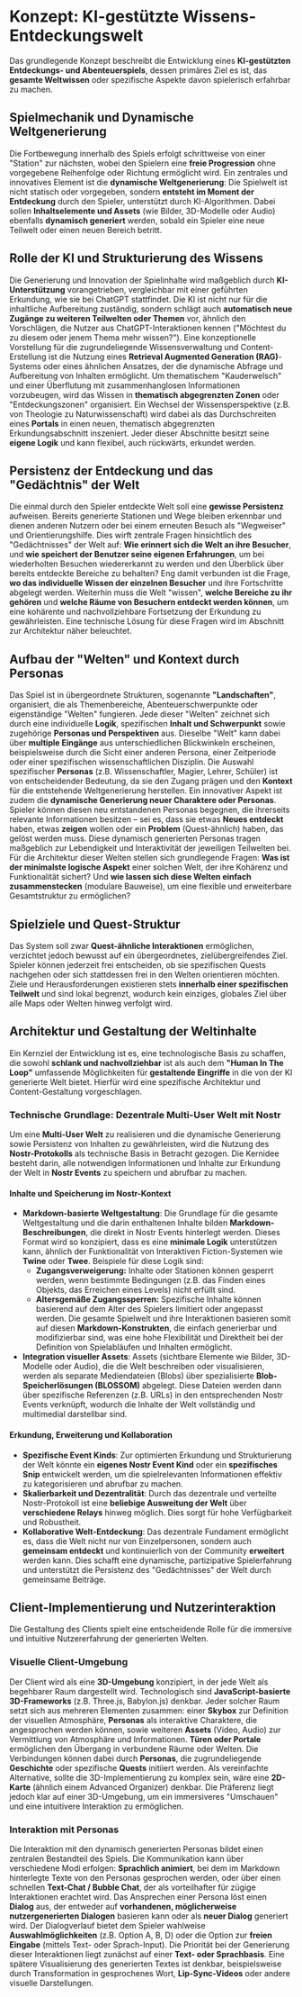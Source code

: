 # Konzept: KI-gestützte Wissens-Entdeckungswelt

Das grundlegende Konzept beschreibt die Entwicklung eines **KI-gestützten Entdeckungs- und Abenteuerspiels**, dessen primäres Ziel es ist, das **gesamte Weltwissen** oder spezifische Aspekte davon spielerisch erfahrbar zu machen.

## Spielmechanik und Dynamische Weltgenerierung
Die Fortbewegung innerhalb des Spiels erfolgt schrittweise von einer "Station" zur nächsten, wobei den Spielern eine **freie Progression** ohne vorgegebene Reihenfolge oder Richtung ermöglicht wird. Ein zentrales und innovatives Element ist die **dynamische Weltgenerierung**: Die Spielwelt ist nicht statisch oder vorgegeben, sondern **entsteht im Moment der Entdeckung** durch den Spieler, unterstützt durch KI-Algorithmen. Dabei sollen **Inhaltselemente und Assets** (wie Bilder, 3D-Modelle oder Audio) ebenfalls **dynamisch generiert** werden, sobald ein Spieler eine neue Teilwelt oder einen neuen Bereich betritt.

## Rolle der KI und Strukturierung des Wissens
Die Generierung und Innovation der Spielinhalte wird maßgeblich durch **KI-Unterstützung** vorangetrieben, vergleichbar mit einer geführten Erkundung, wie sie bei ChatGPT stattfindet. Die KI ist nicht nur für die inhaltliche Aufbereitung zuständig, sondern schlägt auch **automatisch neue Zugänge zu weiteren Teilwelten oder Themen** vor, ähnlich den Vorschlägen, die Nutzer aus ChatGPT-Interaktionen kennen ("Möchtest du zu diesem oder jenem Thema mehr wissen?"). Eine konzeptionelle Vorstellung für die zugrundeliegende Wissensverwaltung und Content-Erstellung ist die Nutzung eines **Retrieval Augmented Generation (RAG)**-Systems oder eines ähnlichen Ansatzes, der die dynamische Abfrage und Aufbereitung von Inhalten ermöglicht. Um thematischem "Kauderwelsch" und einer Überflutung mit zusammenhanglosen Informationen vorzubeugen, wird das Wissen in **thematisch abgegrenzten Zonen** oder "Entdeckungszonen" organisiert. Ein Wechsel der Wissensperspektive (z.B. von Theologie zu Naturwissenschaft) wird dabei als das Durchschreiten eines **Portals** in einen neuen, thematisch abgegrenzten Erkundungsabschnitt inszeniert. Jeder dieser Abschnitte besitzt seine **eigene Logik** und kann flexibel, auch rückwärts, erkundet werden.

## Persistenz der Entdeckung und das "Gedächtnis" der Welt
Die einmal durch den Spieler entdeckte Welt soll eine **gewisse Persistenz** aufweisen. Bereits generierte Stationen und Wege bleiben erkennbar und dienen anderen Nutzern oder bei einem erneuten Besuch als "Wegweiser" und Orientierungshilfe. Dies wirft zentrale Fragen hinsichtlich des "Gedächtnisses" der Welt auf: **Wie erinnert sich die Welt an ihre Besucher**, und **wie speichert der Benutzer seine eigenen Erfahrungen**, um bei wiederholten Besuchen wiedererkannt zu werden und den Überblick über bereits entdeckte Bereiche zu behalten? Eng damit verbunden ist die Frage, **wo das individuelle Wissen der einzelnen Besucher** und ihre Fortschritte abgelegt werden. Weiterhin muss die Welt "wissen", **welche Bereiche zu ihr gehören** und **welche Räume von Besuchern entdeckt werden können**, um eine kohärente und nachvollziehbare Fortsetzung der Erkundung zu gewährleisten. Eine technische Lösung für diese Fragen wird im Abschnitt zur Architektur näher beleuchtet.

## Aufbau der "Welten" und Kontext durch Personas
Das Spiel ist in übergeordnete Strukturen, sogenannte **"Landschaften"**, organisiert, die als Themenbereiche, Abenteuerschwerpunkte oder eigenständige "Welten" fungieren. Jede dieser "Welten" zeichnet sich durch eine individuelle **Logik**, spezifischen **Inhalt und Schwerpunkt** sowie zugehörige **Personas und Perspektiven** aus. Dieselbe "Welt" kann dabei über **multiple Eingänge** aus unterschiedlichen Blickwinkeln erscheinen, beispielsweise durch die Sicht einer anderen Persona, einer Zeitperiode oder einer spezifischen wissenschaftlichen Disziplin. Die Auswahl spezifischer **Personas** (z.B. Wissenschaftler, Magier, Lehrer, Schüler) ist von entscheidender Bedeutung, da sie den Zugang prägen und den **Kontext** für die entstehende Weltgenerierung herstellen. Ein innovativer Aspekt ist zudem die **dynamische Generierung neuer Charaktere oder Personas**. Spieler können diesen neu entstandenen Personas begegnen, die ihrerseits relevante Informationen besitzen – sei es, dass sie etwas **Neues entdeckt** haben, etwas **zeigen** wollen oder ein **Problem** (Quest-ähnlich) haben, das gelöst werden muss. Diese dynamisch generierten Personas tragen maßgeblich zur Lebendigkeit und Interaktivität der jeweiligen Teilwelten bei. Für die Architektur dieser Welten stellen sich grundlegende Fragen: **Was ist der minimalste logische Aspekt** einer solchen Welt, der ihre Kohärenz und Funktionalität sichert? Und **wie lassen sich diese Welten einfach zusammenstecken** (modulare Bauweise), um eine flexible und erweiterbare Gesamtstruktur zu ermöglichen?

## Spielziele und Quest-Struktur
Das System soll zwar **Quest-ähnliche Interaktionen** ermöglichen, verzichtet jedoch bewusst auf ein übergeordnetes, zielübergreifendes Ziel. Spieler können jederzeit frei entscheiden, ob sie spezifischen Quests nachgehen oder sich stattdessen frei in den Welten orientieren möchten. Ziele und Herausforderungen existieren stets **innerhalb einer spezifischen Teilwelt** und sind lokal begrenzt, wodurch kein einziges, globales Ziel über alle Maps oder Welten hinweg verfolgt wird.

## Architektur und Gestaltung der Weltinhalte

Ein Kernziel der Entwicklung ist es, eine technologische Basis zu schaffen, die sowohl **schlank und nachvollziehbar** ist als auch dem **"Human In The Loop"** umfassende Möglichkeiten für **gestaltende Eingriffe** in die von der KI generierte Welt bietet. Hierfür wird eine spezifische Architektur und Content-Gestaltung vorgeschlagen.

### Technische Grundlage: Dezentrale Multi-User Welt mit Nostr

Um eine **Multi-User Welt** zu realisieren und die dynamische Generierung sowie Persistenz von Inhalten zu gewährleisten, wird die Nutzung des **Nostr-Protokolls** als technische Basis in Betracht gezogen. Die Kernidee besteht darin, alle notwendigen Informationen und Inhalte zur Erkundung der Welt in **Nostr Events** zu speichern und abrufbar zu machen.

#### Inhalte und Speicherung im Nostr-Kontext
*   **Markdown-basierte Weltgestaltung**: Die Grundlage für die gesamte Weltgestaltung und die darin enthaltenen Inhalte bilden **Markdown-Beschreibungen**, die direkt in Nostr Events hinterlegt werden. Dieses Format wird so konzipiert, dass es eine **minimale Logik** unterstützen kann, ähnlich der Funktionalität von Interaktiven Fiction-Systemen wie **Twine** oder **Twee**. Beispiele für diese Logik sind:
    *   **Zugangsverweigerung:** Inhalte oder Stationen können gesperrt werden, wenn bestimmte Bedingungen (z.B. das Finden eines Objekts, das Erreichen eines Levels) nicht erfüllt sind.
    *   **Altersgemäße Zugangssperren:** Spezifische Inhalte können basierend auf dem Alter des Spielers limitiert oder angepasst werden.
    Die gesamte Spielwelt und ihre Interaktionen basieren somit auf diesen **Markdown-Konstrukten**, die einfach generierbar und modifizierbar sind, was eine hohe Flexibilität und Direktheit bei der Definition von Spielabläufen und Inhalten ermöglicht.
*   **Integration visueller Assets**: Assets (sichtbare Elemente wie Bilder, 3D-Modelle oder Audio), die die Welt beschreiben oder visualisieren, werden als separate Mediendateien (Blobs) über spezialisierte **Blob-Speicherlösungen (BLOSSOM)** abgelegt. Diese Dateien werden dann über spezifische Referenzen (z.B. URLs) in den entsprechenden Nostr Events verknüpft, wodurch die Inhalte der Welt vollständig und multimedial darstellbar sind.

#### Erkundung, Erweiterung und Kollaboration
*   **Spezifische Event Kinds**: Zur optimierten Erkundung und Strukturierung der Welt könnte ein **eigenes Nostr Event Kind** oder ein **spezifisches Snip** entwickelt werden, um die spielrelevanten Informationen effektiv zu kategorisieren und abrufbar zu machen.
*   **Skalierbarkeit und Dezentralität**: Durch das dezentrale und verteilte Nostr-Protokoll ist eine **beliebige Ausweitung der Welt** über **verschiedene Relays** hinweg möglich. Dies sorgt für hohe Verfügbarkeit und Robustheit.
*   **Kollaborative Welt-Entdeckung**: Das dezentrale Fundament ermöglicht es, dass die Welt nicht nur von Einzelpersonen, sondern auch **gemeinsam entdeckt** und kontinuierlich von der Community **erweitert** werden kann. Dies schafft eine dynamische, partizipative Spielerfahrung und unterstützt die Persistenz des "Gedächtnisses" der Welt durch gemeinsame Beiträge.

## Client-Implementierung und Nutzerinteraktion

Die Gestaltung des Clients spielt eine entscheidende Rolle für die immersive und intuitive Nutzererfahrung der generierten Welten.

### Visuelle Client-Umgebung
Der Client wird als eine **3D-Umgebung** konzipiert, in der jede Welt als begehbarer Raum dargestellt wird. Technologisch sind **JavaScript-basierte 3D-Frameworks** (z.B. Three.js, Babylon.js) denkbar. Jeder solcher Raum setzt sich aus mehreren Elementen zusammen: einer **Skybox** zur Definition der visuellen Atmosphäre, **Personas** als interaktive Charaktere, die angesprochen werden können, sowie weiteren **Assets** (Video, Audio) zur Vermittlung von Atmosphäre und Informationen. **Türen oder Portale** ermöglichen den Übergang in verbundene Räume oder Welten. Die Verbindungen können dabei durch **Personas**, die zugrundeliegende **Geschichte** oder spezifische **Quests** initiiert werden. Als vereinfachte Alternative, sollte die 3D-Implementierung zu komplex sein, wäre eine **2D-Karte** (ähnlich einem Advanced Organizer) denkbar. Die Präferenz liegt jedoch klar auf einer 3D-Umgebung, um ein immersiveres "Umschauen" und eine intuitivere Interaktion zu ermöglichen.

### Interaktion mit Personas
Die Interaktion mit den dynamisch generierten Personas bildet einen zentralen Bestandteil des Spiels. Die Kommunikation kann über verschiedene Modi erfolgen: **Sprachlich animiert**, bei dem im Markdown hinterlegte Texte von den Personas gesprochen werden, oder über einen schnellen **Text-Chat / Bubble Chat**, der als vorteilhafter für zügige Interaktionen erachtet wird. Das Ansprechen einer Persona löst einen **Dialog** aus, der entweder auf **vorhandenen, möglicherweise nutzergenerierten Dialogen** basieren kann oder als **neuer Dialog** generiert wird. Der Dialogverlauf bietet dem Spieler wahlweise **Auswahlmöglichkeiten** (z.B. Option A, B, D) oder die Option zur **freien Eingabe** (mittels Text- oder Sprach-Input). Die Priorität bei der Generierung dieser Interaktionen liegt zunächst auf einer **Text- oder Sprachbasis**. Eine spätere Visualisierung des generierten Textes ist denkbar, beispielsweise durch Transformation in gesprochenes Wort, **Lip-Sync-Videos** oder andere visuelle Darstellungen.
